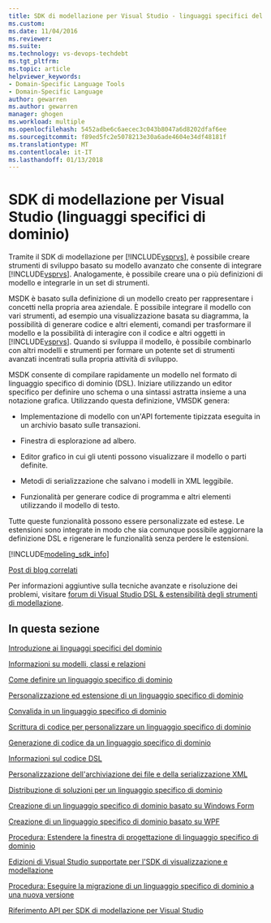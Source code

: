 ```yaml
---
title: SDK di modellazione per Visual Studio - linguaggi specifici del dominio | Documenti Microsoft
ms.custom: 
ms.date: 11/04/2016
ms.reviewer: 
ms.suite: 
ms.technology: vs-devops-techdebt
ms.tgt_pltfrm: 
ms.topic: article
helpviewer_keywords:
- Domain-Specific Language Tools
- Domain-Specific Language
author: gewarren
ms.author: gewarren
manager: ghogen
ms.workload: multiple
ms.openlocfilehash: 5452adbe6c6aecec3c043b8047a6d8202dfaf6ee
ms.sourcegitcommit: f89ed5fc2e5078213e30a6ade4604e34df48181f
ms.translationtype: MT
ms.contentlocale: it-IT
ms.lasthandoff: 01/13/2018
---
```

# <a name="modeling-sdk-for-visual-studio---domain-specific-languages"></a>SDK di modellazione per Visual Studio (linguaggi specifici di dominio)
Tramite il SDK di modellazione per [!INCLUDE[vsprvs](../code-quality/includes/vsprvs_md.md)], è possibile creare strumenti di sviluppo basato su modello avanzato che consente di integrare [!INCLUDE[vsprvs](../code-quality/includes/vsprvs_md.md)]. Analogamente, è possibile creare una o più definizioni di modello e integrarle in un set di strumenti.  
  
 MSDK è basato sulla definizione di un modello creato per rappresentare i concetti nella propria area aziendale. È possibile integrare il modello con vari strumenti, ad esempio una visualizzazione basata su diagramma, la possibilità di generare codice e altri elementi, comandi per trasformare il modello e la possibilità di interagire con il codice e altri oggetti in [!INCLUDE[vsprvs](../code-quality/includes/vsprvs_md.md)]. Quando si sviluppa il modello, è possibile combinarlo con altri modelli e strumenti per formare un potente set di strumenti avanzati incentrati sulla propria attività di sviluppo.  
  
 MSDK consente di compilare rapidamente un modello nel formato di linguaggio specifico di dominio (DSL). Iniziare utilizzando un editor specifico per definire uno schema o una sintassi astratta insieme a una notazione grafica. Utilizzando questa definizione, VMSDK genera:  
  
-   Implementazione di modello con un'API fortemente tipizzata eseguita in un archivio basato sulle transazioni.  
  
-   Finestra di esplorazione ad albero.  
  
-   Editor grafico in cui gli utenti possono visualizzare il modello o parti definite.  
  
-   Metodi di serializzazione che salvano i modelli in XML leggibile.  
  
-   Funzionalità per generare codice di programma e altri elementi utilizzando il modello di testo.  
  
 Tutte queste funzionalità possono essere personalizzate ed estese. Le estensioni sono integrate in modo che sia comunque possibile aggiornare la definizione DSL e rigenerare le funzionalità senza perdere le estensioni.  
  
[!INCLUDE[modeling_sdk_info](includes/modeling_sdk_info.md)]
 
 [Post di blog correlati](https://blogs.msdn.microsoft.com/visualstudioalm/tag/code-index/)
  
 Per informazioni aggiuntive sulla tecniche avanzate e risoluzione dei problemi, visitare [forum di Visual Studio DSL & estensibilità degli strumenti di modellazione](http://go.microsoft.com/fwlink/?LinkID=186074).  
  
## <a name="in-this-section"></a>In questa sezione  
 [Introduzione ai linguaggi specifici del dominio](../modeling/getting-started-with-domain-specific-languages.md)  
  
 [Informazioni su modelli, classi e relazioni](../modeling/understanding-models-classes-and-relationships.md)  
  
 [Come definire un linguaggio specifico di dominio](../modeling/how-to-define-a-domain-specific-language.md)  
  
 [Personalizzazione ed estensione di un linguaggio specifico di dominio](../modeling/customizing-and-extending-a-domain-specific-language.md)  
  
 [Convalida in un linguaggio specifico di dominio](../modeling/validation-in-a-domain-specific-language.md)  
  
 [Scrittura di codice per personalizzare un linguaggio specifico di dominio](../modeling/writing-code-to-customise-a-domain-specific-language.md)  
  
 [Generazione di codice da un linguaggio specifico di dominio](../modeling/generating-code-from-a-domain-specific-language.md)  
  
 [Informazioni sul codice DSL](../modeling/understanding-the-dsl-code.md)  
  
 [Personalizzazione dell'archiviazione dei file e della serializzazione XML](../modeling/customizing-file-storage-and-xml-serialization.md)  
  
 [Distribuzione di soluzioni per un linguaggio specifico di dominio](../modeling/deploying-domain-specific-language-solutions.md)  
  
 [Creazione di un linguaggio specifico di dominio basato su Windows Form](../modeling/creating-a-windows-forms-based-domain-specific-language.md)  
  
 [Creazione di un linguaggio specifico di dominio basato su WPF](../modeling/creating-a-wpf-based-domain-specific-language.md)  
  
 [Procedura: Estendere la finestra di progettazione di linguaggio specifico di dominio](../modeling/how-to-extend-the-domain-specific-language-designer.md)  
  
 [Edizioni di Visual Studio supportate per l'SDK di visualizzazione e modellazione](../modeling/supported-visual-studio-editions-for-visualization-amp-modeling-sdk.md)  
  
 [Procedura: Eseguire la migrazione di un linguaggio specifico di dominio a una nuova versione](../modeling/how-to-migrate-a-domain-specific-language-to-a-new-version.md)  
  
 [Riferimento API per SDK di modellazione per Visual Studio](../modeling/api-reference-for-modeling-sdk-for-visual-studio.md)
